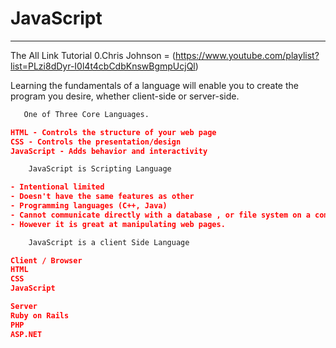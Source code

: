 # JavaScript
-------------

The All Link Tutorial 
0.Chris Johnson = (https://www.youtube.com/playlist?list=PLzi8dDyr-I0l4t4cbCdbKnswBgmpUcjQl)

 Learning the fundamentals of a language will enable you to create the program you desire, whether client-side or server-side.

 ```bash
 	One of Three Core Languages.
 ```

```json
HTML - Controls the structure of your web page
CSS - Controls the presentation/design
JavaScript - Adds behavior and interactivity

 ```


 ```bash
     JavaScript is Scripting Language
 ```

```json
- Intentional limited
- Doesn't have the same features as other
- Programming languages (C++, Java)
- Cannot communicate directly with a database , or file system on a computer
- However it is great at manipulating web pages.
```

 ```bash
     JavaScript is a client Side Language
 ```


```json
Client / Browser 
HTML
CSS
JavaScript

Server
Ruby on Rails
PHP
ASP.NET

```

